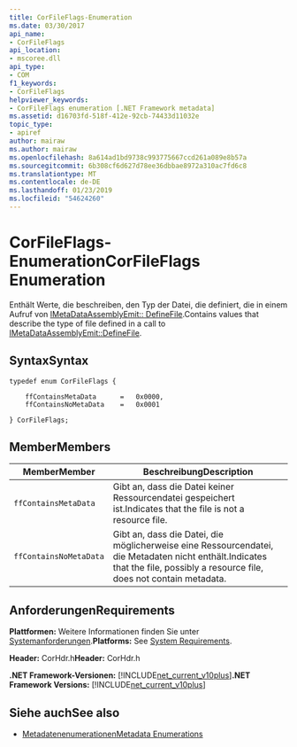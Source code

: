 ```yaml
---
title: CorFileFlags-Enumeration
ms.date: 03/30/2017
api_name:
- CorFileFlags
api_location:
- mscoree.dll
api_type:
- COM
f1_keywords:
- CorFileFlags
helpviewer_keywords:
- CorFileFlags enumeration [.NET Framework metadata]
ms.assetid: d16703fd-518f-412e-92cb-74433d11032e
topic_type:
- apiref
author: mairaw
ms.author: mairaw
ms.openlocfilehash: 8a614ad1bd9738c993775667ccd261a089e8b57a
ms.sourcegitcommit: 6b308cf6d627d78ee36dbbae8972a310ac7fd6c8
ms.translationtype: MT
ms.contentlocale: de-DE
ms.lasthandoff: 01/23/2019
ms.locfileid: "54624260"
---
```

# <a name="corfileflags-enumeration"></a><span data-ttu-id="485d2-102">CorFileFlags-Enumeration</span><span class="sxs-lookup"><span data-stu-id="485d2-102">CorFileFlags Enumeration</span></span>
<span data-ttu-id="485d2-103">Enthält Werte, die beschreiben, den Typ der Datei, die definiert, die in einem Aufruf von [IMetaDataAssemblyEmit:: DefineFile](../../../../docs/framework/unmanaged-api/metadata/imetadataassemblyemit-definefile-method.md).</span><span class="sxs-lookup"><span data-stu-id="485d2-103">Contains values that describe the type of file defined in a call to [IMetaDataAssemblyEmit::DefineFile](../../../../docs/framework/unmanaged-api/metadata/imetadataassemblyemit-definefile-method.md).</span></span>  
  
## <a name="syntax"></a><span data-ttu-id="485d2-104">Syntax</span><span class="sxs-lookup"><span data-stu-id="485d2-104">Syntax</span></span>  
  
```  
typedef enum CorFileFlags {  
  
    ffContainsMetaData      =   0x0000,  
    ffContainsNoMetaData    =   0x0001  
  
} CorFileFlags;  
```  
  
## <a name="members"></a><span data-ttu-id="485d2-105">Member</span><span class="sxs-lookup"><span data-stu-id="485d2-105">Members</span></span>  
  
|<span data-ttu-id="485d2-106">Member</span><span class="sxs-lookup"><span data-stu-id="485d2-106">Member</span></span>|<span data-ttu-id="485d2-107">Beschreibung</span><span class="sxs-lookup"><span data-stu-id="485d2-107">Description</span></span>|  
|------------|-----------------|  
|`ffContainsMetaData`|<span data-ttu-id="485d2-108">Gibt an, dass die Datei keiner Ressourcendatei gespeichert ist.</span><span class="sxs-lookup"><span data-stu-id="485d2-108">Indicates that the file is not a resource file.</span></span>|  
|`ffContainsNoMetaData`|<span data-ttu-id="485d2-109">Gibt an, dass die Datei, die möglicherweise eine Ressourcendatei, die Metadaten nicht enthält.</span><span class="sxs-lookup"><span data-stu-id="485d2-109">Indicates that the file, possibly a resource file, does not contain metadata.</span></span>|  
  
## <a name="requirements"></a><span data-ttu-id="485d2-110">Anforderungen</span><span class="sxs-lookup"><span data-stu-id="485d2-110">Requirements</span></span>  
 <span data-ttu-id="485d2-111">**Plattformen:** Weitere Informationen finden Sie unter [Systemanforderungen](../../../../docs/framework/get-started/system-requirements.md).</span><span class="sxs-lookup"><span data-stu-id="485d2-111">**Platforms:** See [System Requirements](../../../../docs/framework/get-started/system-requirements.md).</span></span>  
  
 <span data-ttu-id="485d2-112">**Header:** CorHdr.h</span><span class="sxs-lookup"><span data-stu-id="485d2-112">**Header:** CorHdr.h</span></span>  
  
 <span data-ttu-id="485d2-113">**.NET Framework-Versionen:** [!INCLUDE[net_current_v10plus](../../../../includes/net-current-v10plus-md.md)]</span><span class="sxs-lookup"><span data-stu-id="485d2-113">**.NET Framework Versions:** [!INCLUDE[net_current_v10plus](../../../../includes/net-current-v10plus-md.md)]</span></span>  
  
## <a name="see-also"></a><span data-ttu-id="485d2-114">Siehe auch</span><span class="sxs-lookup"><span data-stu-id="485d2-114">See also</span></span>
- [<span data-ttu-id="485d2-115">Metadatenenumerationen</span><span class="sxs-lookup"><span data-stu-id="485d2-115">Metadata Enumerations</span></span>](../../../../docs/framework/unmanaged-api/metadata/metadata-enumerations.md)
